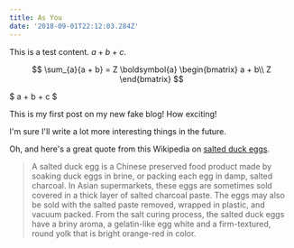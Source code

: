 ```yaml
---
title: As You
date: '2018-09-01T22:12:03.284Z'
---
```


This is a test content. $a + b + c$.

$$
\sum_{a}{a + b} = Z
\boldsymbol{a}
\begin{bmatrix}
    a + b\\
    Z
\end{bmatrix}
$$

$
a + b + c
$

This is my first post on my new fake blog! How exciting!

I'm sure I'll write a lot more interesting things in the future.

Oh, and here's a great quote from this Wikipedia on
[salted duck eggs](http://en.wikipedia.org/wiki/Salted_duck_egg).

> A salted duck egg is a Chinese preserved food product made by soaking duck
> eggs in brine, or packing each egg in damp, salted charcoal. In Asian
> supermarkets, these eggs are sometimes sold covered in a thick layer of salted
> charcoal paste. The eggs may also be sold with the salted paste removed,
> wrapped in plastic, and vacuum packed. From the salt curing process, the
> salted duck eggs have a briny aroma, a gelatin-like egg white and a
> firm-textured, round yolk that is bright orange-red in color.


